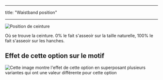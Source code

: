 - - -
title: "Waistband position"
- - -

![Position de ceinture](waistbandposition.svg)

Où se trouve la ceinture. 0% le fait s'asseoir sur la taille naturelle, 100% le fait s'asseoir sur les hanches.

## Effet de cette option sur le motif

![Cette image montre l'effet de cette option en superposant plusieurs variantes qui ont une valeur différente pour cette option](sandy_waistbandposition_sample.svg "Effect of this option on the pattern")
